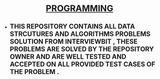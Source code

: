 <h1 style="text-align: center;"><span style="text-decoration: underline;">PROGRAMMING</span></h1>
<ul>
<li>
<h2><strong>THIS REPOSITORY CONTAINS ALL DATA STRCUTURES AND ALGORITHMS PROBLEMS SOLUTION FROM INTERVIEWBIT , THESE PROBLEMS ARE SOLVED BY THE REPOSITORY OWNER AND ARE WELL TESTED AND ACCEPTED ON ALL PROVIDED TEST CASES OF THE PROBLEM .</strong></h2>
</li>
</ul>
<p>&nbsp;</p>
